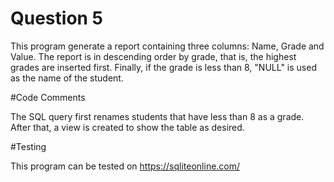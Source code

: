 # Question 5
This program generate a report containing three columns: Name, Grade and Value. The report is in descending order by grade, that is, the highest grades are inserted first. Finally, if the grade is less than 8, "NULL" is used as the name of the student.

#Code Comments

The SQL query first renames students that have less than 8 as a grade. After that, a view is created to show the table as desired.

#Testing

This program can be tested on https://sqliteonline.com/
